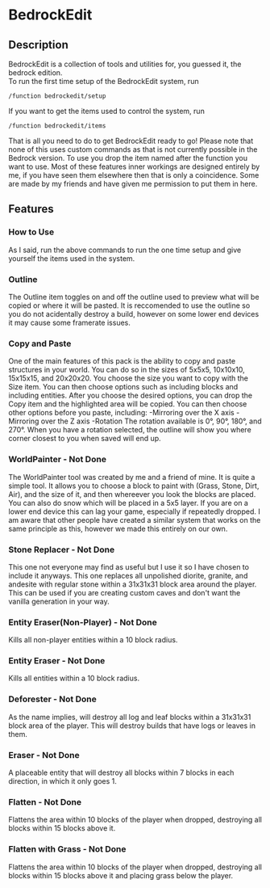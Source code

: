 # BedrockEdit
## Description
BedrockEdit is a collection of tools and utilities for, you guessed it, the bedrock edition.\
To run the first time setup of the BedrockEdit system, run
```
/function bedrockedit/setup
```
If you want to get the items used to control the system, run
```
/function bedrockedit/items
```
That is all you need to do to get BedrockEdit ready to go! Please note that none of this uses custom commands as that is not currently possible in the Bedrock version. To use you drop the item named after the function you want to use. Most of these features inner workings are designed entirely by me, if you have seen them elsewhere then that is only a coincidence. Some are made by my friends and have given me permission to put them in here.
## Features
### How to Use
As I said, run the above commands to run the one time setup and give yourself the items used in the system.
### Outline
The Outline item toggles on and off the outline used to preview what will be copied or where it will be pasted. It is reccomended to use the outline so you do not acidentally destroy a build, however on some lower end devices it may cause some framerate issues.
### Copy and Paste
One of the main features of this pack is the ability to copy and paste structures in your world. You can do so in the sizes of 5x5x5, 10x10x10, 15x15x15, and 20x20x20. You choose the size you want to copy with the Size item. You can then choose options such as including blocks and including entities. After you choose the desired options, you can drop the Copy item and the highlighted area will be copied. You can then choose other options before you paste, including:
-Mirroring over the X axis
-Mirroring over the Z axis
-Rotation
The rotation available is 0°, 90°, 180°, and 270°. When you have a rotation selected, the outline will show you where corner closest to you when saved will end up.
### WorldPainter - Not Done
The WorldPainter tool was created by me and a friend of mine. It is quite a simple tool. It allows you to choose a block to paint with (Grass, Stone, Dirt, Air), and the size of it, and then whereever you look the blocks are placed. You can also do snow which will be placed in a 5x5 layer. If you are on a lower end device this can lag your game, especially if repeatedly dropped. I am aware that other people have created a similar system that works on the same principle as this, however we made this entirely on our own.
### Stone Replacer - Not Done
This one not everyone may find as useful but I use it so I have chosen to include it anyways. This one replaces all unpolished diorite, granite, and andesite with regular stone within a 31x31x31 block area around the player. This can be used if you are creating custom caves and don't want the vanilla generation in your way.
### Entity Eraser(Non-Player) - Not Done
Kills all non-player entities within a 10 block radius.
### Entity Eraser - Not Done
Kills all entities within a 10 block radius.
### Deforester - Not Done
As the name implies, will destroy all log and leaf blocks within a 31x31x31 block area of the player. This will destroy builds that have logs or leaves in them.
### Eraser - Not Done
A placeable entity that will destroy all blocks within 7 blocks in each direction, in which it only goes 1.
### Flatten - Not Done
Flattens the area within 10 blocks of the player when dropped, destroying all blocks within 15 blocks above it.
### Flatten with Grass - Not Done
Flattens the area within 10 blocks of the player when dropped, destroying all blocks within 15 blocks above it and placing grass below the player.
